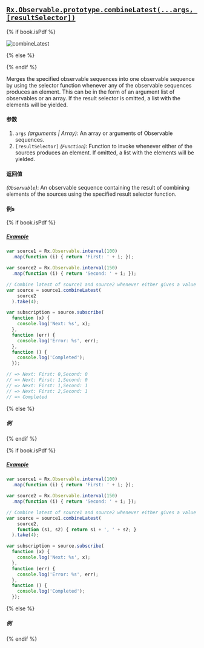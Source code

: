 ## [`Rx.Observable.prototype.combineLatest(...args, [resultSelector])`](https://github.com/Reactive-Extensions/RxJS/blob/master/src/core/linq/observable/combinelatestproto.js)

{% if book.isPdf %}

![combineLatest](http://reactivex.io/documentation/operators/images/combineLatest.png)

{% else %}

<rx-marbles key="combineLatest"></rx-marbles>

{% endif %}

Merges the specified observable sequences into one observable sequence by using the selector function whenever any of the observable sequences produces an element. This can be in the form of an argument list of observables or an array. If the result selector is omitted, a list with the elements will be yielded.

#### 参数
1. `args` *(arguments | Array)*: An array or arguments of Observable sequences.
1. `[resultSelector]` *(`Function`)*: Function to invoke whenever either of the sources produces an element. If omitted, a list with the elements will be yielded.

#### 返回值
*(`Observable`)*: An observable sequence containing the result of combining elements of the sources using the specified result selector function. 

#### 例s

{% if book.isPdf %}

##### [Example](http://jsbin.com/divopa/1/embed?js,console)

```js
var source1 = Rx.Observable.interval(100)
  .map(function (i) { return 'First: ' + i; });

var source2 = Rx.Observable.interval(150)
  .map(function (i) { return 'Second: ' + i; });

// Combine latest of source1 and source2 whenever either gives a value with selector
var source = source1.combineLatest(
    source2
  ).take(4);

var subscription = source.subscribe(
  function (x) {
    console.log('Next: %s', x);
  },
  function (err) {
    console.log('Error: %s', err);
  },
  function () {
    console.log('Completed');
  });

// => Next: First: 0,Second: 0
// => Next: First: 1,Second: 0
// => Next: First: 1,Second: 1
// => Next: First: 2,Second: 1
// => Completed
```

{% else %}

##### 例

[](http://jsbin.com/divopa/1/embed?js,console)

{% endif %}

{% if book.isPdf %}

##### [Example](http://jsbin.com/divopa/1/embed?js,console)

```js
var source1 = Rx.Observable.interval(100)
  .map(function (i) { return 'First: ' + i; });

var source2 = Rx.Observable.interval(150)
  .map(function (i) { return 'Second: ' + i; });

// Combine latest of source1 and source2 whenever either gives a value
var source = source1.combineLatest(
    source2,
    function (s1, s2) { return s1 + ', ' + s2; }
  ).take(4);

var subscription = source.subscribe(
  function (x) {
    console.log('Next: %s', x);
  },
  function (err) {
    console.log('Error: %s', err);
  },
  function () {
    console.log('Completed');
  });
```

{% else %}

##### 例

[](http://jsbin.com/divopa/1/embed?js,console)

{% endif %}